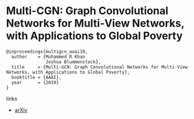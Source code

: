# Multi-CGN: Graph Convolutional Networks for Multi‐View Networks, with Applications to Global Poverty

```
@inproceedings{multigcn_aaai19,
  author    = {Muhammed R Khan
               Joshua Blummenstock},
  title     = {Multi-GCN: Graph Convolutional Networks for Multi-View Networks, with Applications to Global Poverty},
  booktitle = {AAAI},
  year      = {2019}
}
```

links
- [arXiv](https://arxiv.org/abs/1901.11213)
